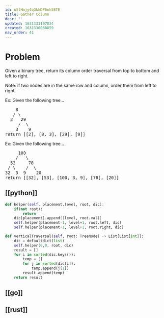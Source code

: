 ```yaml
---
id: uSlHmjy4qGkkDP6oh5BTE
title: Gather Column
desc: ''
updated: 1631331107834
created: 1631330068859
nav_order: 41
---
```


# Problem
Given a binary tree, return its column order traversal from top to bottom and left to right.

 Note: if two nodes are in the same row and column, order them from left to right.

Ex: Given the following tree…
<pre>
    8
   / \
  2   29
     /  \
    3    9
return [[2], [8, 3], [29], [9]]
</pre>

Ex: Given the following tree…

<pre>
     100
    /   \
  53     78
 / \    /  \
32  3  9    20
return [[32], [53], [100, 3, 9], [78], [20]]
</pre>

## [[python]]
```python
def helper(self, placement,level, root, dic):
    if(not root):
        return
    dic[placement].append((level, root.val))
    self.helper(placement-1, level+1, root.left, dic)
    self.helper(placement+1, level+1, root.right, dic)

def verticalTraversal(self, root: TreeNode) -> List[List[int]]:
    dic = defaultdict(list)
    self.helper(0,0, root, dic)
    result = []
    for i in sorted(dic.keys()):
        temp = []
        for j in sorted(dic[i]):
            temp.append(j[1])
        result.append(temp)
    return result
```
## [[go]]

## [[rust]]